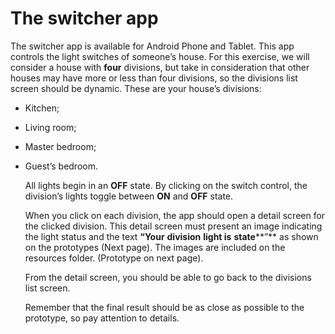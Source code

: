 # The switcher app

 The switcher app is available for Android Phone and Tablet.
 This app controls the light switches of someone’s house. For this exercise, we will consider a house with **four** divisions, but take in consideration that other houses may have more or less than four divisions, so the divisions list screen should be dynamic.
 These are your house’s divisions:

- Kitchen;

- Living room;

- Master bedroom;

- Guest’s bedroom.

  All lights begin in an **OFF** state. By clicking on the switch control, the division’s lights toggle between **ON** and **OFF** state.

  When you click on each division, the app should open a detail screen for the clicked division. This detail screen must present an image indicating the light status and the text **“Your** **division** **light is** **state****”** as shown on the prototypes (Next page). The images are included on the resources folder. (Prototype on next page).

  From the detail screen, you should be able to go back to the divisions list screen.

  Remember that the final result should be as close as possible to the prototype, so pay attention to details.
